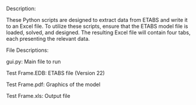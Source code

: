 Description:

These Python scripts are designed to extract data from ETABS and write it to an Excel file. To utilize these scripts, ensure that the ETABS model file is loaded, solved, and designed. The resulting Excel file will contain four tabs, each presenting the relevant data.

File Descriptions:

gui.py: Main file to run

Test Frame.EDB: ETABS file (Version 22)

Test Frame.pdf: Graphics of the model

Test Frame.xls: Output file

